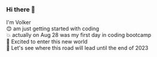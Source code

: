 ### Hi there 👋

I'm Volker <br>
😊 am just getting started with coding <br>
💥 actually on Aug 28 was my first day in coding bootcamp <br>
🎉 Excited to enter this new world <br>
🔦 Let's see where this road will lead until the end of 2023 <br>

<!--
**vwkrais/vwkrais** is a ✨ _special_ ✨ repository because its `README.md` (this file) appears on your GitHub profile.

Here are some ideas to get you started:

- 🔭 I’m currently working on ...
- 🌱 I’m currently learning ...
- 👯 I’m looking to collaborate on ...
- 🤔 I’m looking for help with ...
- 💬 Ask me about ...
- 📫 How to reach me: ...
- 😄 Pronouns: ...
- ⚡ Fun fact: ...
-->
